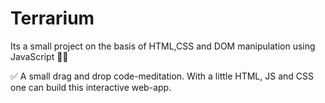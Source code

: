 # Terrarium

Its a small project on the basis of HTML,CSS and DOM manipulation using JavaScript 🌵🌱

✅ A small drag and drop code-meditation. With a little HTML, JS and CSS one can build this interactive web-app.
